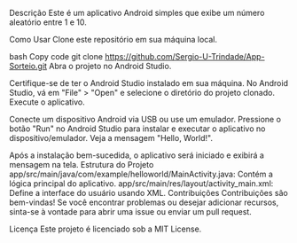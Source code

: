 Descrição
Este é um aplicativo Android simples que exibe um número aleatório entre 1 e 10.

Como Usar
Clone este repositório em sua máquina local.

bash
Copy code
git clone https://github.com/Sergio-U-Trindade/App-Sorteio.git
Abra o projeto no Android Studio.

Certifique-se de ter o Android Studio instalado em sua máquina.
No Android Studio, vá em "File" > "Open" e selecione o diretório do projeto clonado.
Execute o aplicativo.

Conecte um dispositivo Android via USB ou use um emulador.
Pressione o botão "Run" no Android Studio para instalar e executar o aplicativo no dispositivo/emulador.
Veja a mensagem "Hello, World!".

Após a instalação bem-sucedida, o aplicativo será iniciado e exibirá a mensagem na tela.
Estrutura do Projeto
app/src/main/java/com/example/helloworld/MainActivity.java: Contém a lógica principal do aplicativo.
app/src/main/res/layout/activity_main.xml: Define a interface do usuário usando XML.
Contribuições
Contribuições são bem-vindas! Se você encontrar problemas ou desejar adicionar recursos, sinta-se à vontade para abrir uma issue ou enviar um pull request.

Licença
Este projeto é licenciado sob a MIT License.
